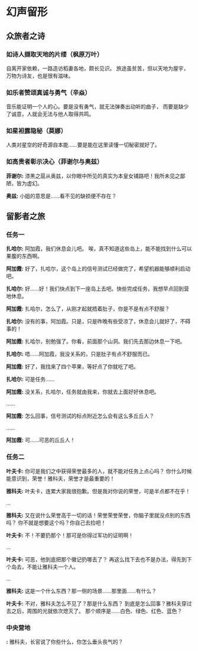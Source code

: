 # 幻声留形

## 众旅者之诗

### 如诗人撷取天地的片缕（枫原万叶）

自离开家依赖，一路造访稻妻各地，颇长见识。
旅途虽贫苦，但以天地为屋宇，万物为诗友，也是很有滋味。

### 如乐者赞颂真诚与勇气（辛焱）

音乐能证明一个人的心。要是没有勇气，就无法弹奏出动听的曲子，
而要是缺少了诚意，人就会无法与他人取得共鸣。

### 如星袒露隐秘（莫娜）

人类对星空的好奇源自本能……要是能在这里读懂一切秘密就好了。

### 如高贵者彰示决心（菲谢尔与奥兹）

**菲谢尔:**
漆黑之扈从奥兹，以你眼中所见的真实为本皇女铺路吧！我所未见之鄙陋，皆为虚幻。

**奥兹:**
小姐的意思是……看不见的缺损便不存在？

## 留影者之旅

### 任务一

**扎哈尔:**
阿加霞，我们休息会儿吧。
唉，真不知道这些岛上，能不能找到什么可以果腹的东西啊。

**阿加霞:**
好了，扎哈尔，这个岛上的信号测试已经做完了，希望机器能够顺利启动吧。

**扎哈尔:**
好……好！我们快点到下一座岛上去吧。快些完成任务，我想早点回到营地休息。

**阿加霞:**
扎哈尔，怎么了，从刚才起就捂着肚子，你是不是有点不舒服？

**扎哈尔:**
没有的事，阿加霞。只是，只是昨晚有些受凉了，休息会儿就好了，不碍事的！

**阿加霞:**
扎哈尔，别勉强了。你看，前面那个山洞。我们先去那边休息一下吧。

**扎哈尔:**
唔……阿加霞，我没关系的，只是肚子有点不舒服而已。

**阿加霞:**
好了，我找来了四个苹果，等好点了你就吃了吧。

**扎哈尔:**
可是任务……

**阿加霞:**
没关系，扎哈尔，任务就由我来，你就去上面好好休息吧。  

……  

**阿加霞:**
怎么回事，信号测试的标点附近怎么会有这么多丘丘人？  

……  

**阿加霞:**
可……可恶的丘丘人！  

### 任务二

**叶夫卡:**
你可是我们之中获得荣誉最多的人，就不能对任务上点心吗？
你什么时候能意识到，荣誉！雅科夫，荣誉才是最重要的！

**雅科夫:**
叶夫卡，连累大家我很抱歉。但是我对你说的荣誉，可是半点都不在乎！

...

**雅科夫:**
又在说什么荣誉高于一切的话！荣誉荣誉荣誉，你脑子里就没点别的东西吗？
你不就是想要这个吗？你自己去捡吧！

**叶夫卡:**
不！不要扔那个！那可是你得过军功的证明啊！

...

**叶夫卡:**
可恶，他到底把那个徽记扔哪去了？
再这么找下去也不是办法，得先到下个岛去，不能让雅科夫一个人。

...

**雅科夫:**
这是一个什么东西？那一侧的场景……那里面……有什么？

**叶夫卡:**
不对，雅科夫怎么不见了？那是什么东西？
到底是怎么回事？雅科夫穿过去之后，周围的光就依次熄灭了。
那个顺序是……白色、绿色、红色、蓝色？

### 中央营地

**:**
雅科夫，长官说了你些什么，你怎么垂头丧气的？
